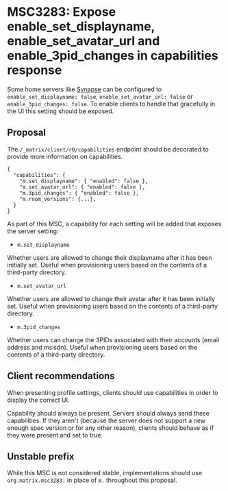 # MSC3283: Expose enable_set_displayname, enable_set_avatar_url and enable_3pid_changes in capabilities response 

Some home servers like [Synapse](https://github.com/matrix-org/synapse/blob/756fd513dfaebddd28bf783eafa95b4505ce8745/docs/sample_config.yaml#L1207) 
can be configured to `enable_set_displayname: false`, `enable_set_avatar_url: false` or `enable_3pid_changes: false`. 
To enable clients to handle that gracefully in the UI this setting should be exposed.

## Proposal

The `/_matrix/client/r0/capabilities` endpoint should be decorated to provide more information on capabilities.
```jsonc
{
  "capabilities": {
    "m.set_displayname": { "enabled": false },
    "m.set_avatar_url": { "enabled": false },
    "m.3pid_changes": { "enabled": false },
    "m.room_versions": {...},
  }
}
```
As part of this MSC, a capability for each setting will be added that exposes the server setting:
- `m.set_displayname`

Whether users are allowed to change their displayname after it has been initially set. 
Useful when provisioning users based on the contents of a third-party directory.

- `m.set_avatar_url`

Whether users are allowed to change their avatar after it has been initially set. 
Useful when provisioning users based on the contents of a third-party directory.

- `m.3pid_changes`

Whether users can change the 3PIDs associated with their accounts
(email address and msisdn).
Useful when provisioning users based on the contents of a third-party directory.

## Client recommendations
When presenting profile settings, clients should use capabilities in order to display the correct UI.

Capability should always be present.
Servers should always send these capabilities. If they aren't (because the server does not support 
a new enough spec version or for any other reason), clients should behave as if they were present and set to true.

## Unstable prefix

While this MSC is not considered stable, implementations should use `org.matrix.msc3283.` in place of `m.` throughout this proposal.
